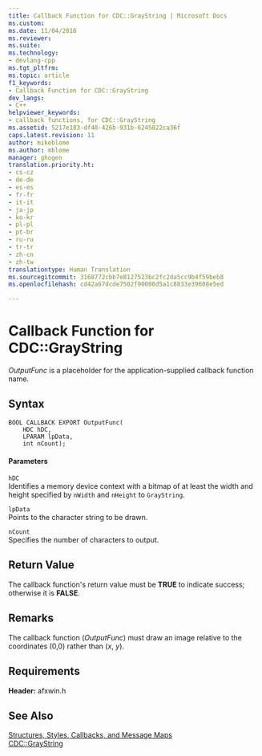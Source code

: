 ```yaml
---
title: Callback Function for CDC::GrayString | Microsoft Docs
ms.custom: 
ms.date: 11/04/2016
ms.reviewer: 
ms.suite: 
ms.technology:
- devlang-cpp
ms.tgt_pltfrm: 
ms.topic: article
f1_keywords:
- Callback Function for CDC::GrayString
dev_langs:
- C++
helpviewer_keywords:
- callback functions, for CDC::GrayString
ms.assetid: 5217e183-df48-426b-931b-6245022ca36f
caps.latest.revision: 11
author: mikeblome
ms.author: mblome
manager: ghogen
translation.priority.ht:
- cs-cz
- de-de
- es-es
- fr-fr
- it-it
- ja-jp
- ko-kr
- pl-pl
- pt-br
- ru-ru
- tr-tr
- zh-cn
- zh-tw
translationtype: Human Translation
ms.sourcegitcommit: 3168772cbb7e8127523bc2fc2da5cc9b4f59beb8
ms.openlocfilehash: cd42a67dcde7502f90008d5a1c8833e39608e5ed

---
```

# Callback Function for CDC::GrayString
*OutputFunc* is a placeholder for the application-supplied callback function name.  
  
## Syntax  
  
```  
BOOL CALLBACK EXPORT OutputFunc(
    HDC hDC,  
    LPARAM lpData,  
    int nCount);
```  
  
#### Parameters  
 `hDC`  
 Identifies a memory device context with a bitmap of at least the width and height specified by `nWidth` and `nHeight` to `GrayString`.  
  
 `lpData`  
 Points to the character string to be drawn.  
  
 `nCount`  
 Specifies the number of characters to output.  
  
## Return Value  
 The callback function's return value must be **TRUE** to indicate success; otherwise it is **FALSE**.  
  
## Remarks  
 The callback function (*OutputFunc*) must draw an image relative to the coordinates (0,0) rather than (*x*, *y*).  
  
## Requirements  
 **Header:** afxwin.h  
  
## See Also  
 [Structures, Styles, Callbacks, and Message Maps](../../mfc/reference/structures-styles-callbacks-and-message-maps.md)   
 [CDC::GrayString](../../mfc/reference/cdc-class.md#cdc__graystring)




<!--HONumber=Jan17_HO1-->


